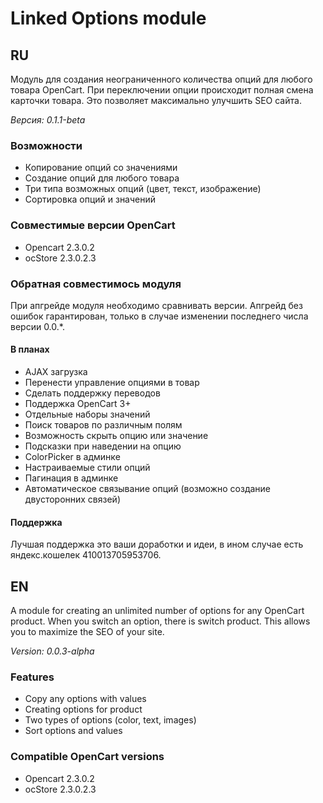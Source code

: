 # Linked Options module
## RU
Модуль для создания неограниченного количества опций для любого товара OpenCart.
При переключении опции происходит полная смена карточки товара. Это позволяет максимально улучшить SEO сайта.

_Версия: 0.1.1-beta_
### Возможности

* Копирование опций со значениями
* Создание опций для любого товара
* Три типа возможных опций (цвет, текст, изображение)
* Сортировка опций и значений

### Совместимые версии OpenCart
* Opencart 2.3.0.2
* ocStore 2.3.0.2.3

### Обратная совместимось модуля

При апгрейде модуля необходимо сравнивать версии. Апгрейд без ошибок гарантирован, только в случае изменении последнего числа версии 0.0.*.

#### В планах
* AJAX загрузка
* Перенести управление опциями в товар
* Сделать поддержку переводов
* Поддержка OpenCart 3+
* Отдельные наборы значений
* Поиск товаров по различным полям
* Возможность скрыть опцию или значение
* Подсказки при наведении на опцию
* ColorPicker в админке
* Настраиваемые стили опций
* Пагинация в админке
* Автоматическое связывание опций (возможно создание двусторонних связей)

#### Поддержка
Лучшая поддержка это ваши доработки и идеи, в ином случае есть яндекс.кошелек 410013705953706.

## EN
A module for creating an unlimited number of options for any OpenCart product.
When you switch an option, there is switch product. This allows you to maximize the SEO of your site.

_Version: 0.0.3-alpha_

### Features

* Copy any options with values
* Creating options for product
* Two types of options (color, text, images)
* Sort options and values

### Compatible OpenCart versions
* Opencart 2.3.0.2
* ocStore 2.3.0.2.3